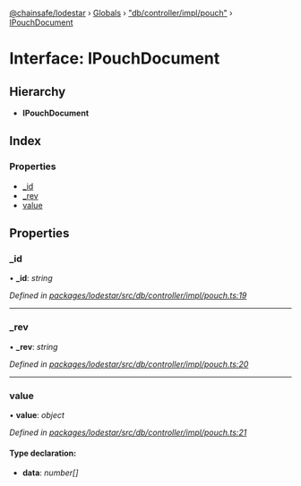 [@chainsafe/lodestar](../README.md) › [Globals](../globals.md) › ["db/controller/impl/pouch"](../modules/_db_controller_impl_pouch_.md) › [IPouchDocument](_db_controller_impl_pouch_.ipouchdocument.md)

# Interface: IPouchDocument

## Hierarchy

* **IPouchDocument**

## Index

### Properties

* [_id](_db_controller_impl_pouch_.ipouchdocument.md#_id)
* [_rev](_db_controller_impl_pouch_.ipouchdocument.md#_rev)
* [value](_db_controller_impl_pouch_.ipouchdocument.md#value)

## Properties

###  _id

• **_id**: *string*

*Defined in [packages/lodestar/src/db/controller/impl/pouch.ts:19](https://github.com/ChainSafe/lodestar/blob/1b619203f/packages/lodestar/src/db/controller/impl/pouch.ts#L19)*

___

###  _rev

• **_rev**: *string*

*Defined in [packages/lodestar/src/db/controller/impl/pouch.ts:20](https://github.com/ChainSafe/lodestar/blob/1b619203f/packages/lodestar/src/db/controller/impl/pouch.ts#L20)*

___

###  value

• **value**: *object*

*Defined in [packages/lodestar/src/db/controller/impl/pouch.ts:21](https://github.com/ChainSafe/lodestar/blob/1b619203f/packages/lodestar/src/db/controller/impl/pouch.ts#L21)*

#### Type declaration:

* **data**: *number[]*
